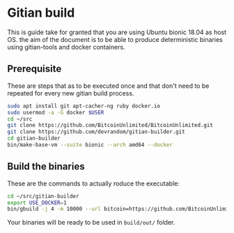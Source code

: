 Gitian build
============

This is guide take for granted that you are using Ubuntu bionic 18.04 as host OS. the aim of the document is to be able to produce deterministic binaries using gitian-tools and docker containers.


Prerequisite
-------------

These are steps that as to be executed once and that don't need to be repeated for every new gitian build process.

```bash
sudo apt install git apt-cacher-ng ruby docker.io
sudo usermod -a -G docker $USER
cd ~/src
git clone https://github.com/BitcoinUnlimited/BitcoinUnlimited.git
git clone https://github.com/devrandom/gitian-builder.git
cd gitian-builder
bin/make-base-vm --suite bionic --arch amd64 --docker
```

Build the binaries
------------------

These are the commands to actually roduce the executable:

```bash
cd ~/src/gitian-builder
export USE_DOCKER=1
bin/gbuild -j 4 -m 10000 --url bitcoin=https://github.com/BitcoinUnlimited/BitcoinUnlimited.git --commit bitcoin=dev ../BitcoinUnlimited/contrib/gitian-descriptors/gitian-linux.yml
```

Your binaries will be ready to be used in `build/out/` folder.

